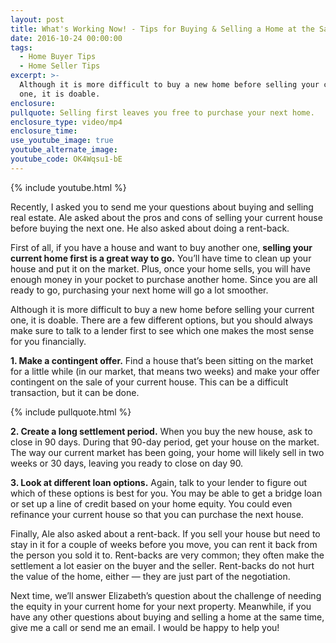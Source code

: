 ```yaml
---
layout: post
title: What's Working Now! - Tips for Buying & Selling a Home at the Same Time
date: 2016-10-24 00:00:00
tags:
  - Home Buyer Tips
  - Home Seller Tips
excerpt: >-
  Although it is more difficult to buy a new home before selling your current
  one, it is doable.
enclosure:
pullquote: Selling first leaves you free to purchase your next home.
enclosure_type: video/mp4
enclosure_time:
use_youtube_image: true
youtube_alternate_image:
youtube_code: OK4Wqsu1-bE
---
```



{% include youtube.html %}

Recently, I asked you to send me your questions about buying and selling real estate. Ale asked about the pros and cons of selling your current house before buying the next one. He also asked about doing a rent-back.

First of all, if you have a house and want to buy another one, **selling your current home first is a great way to go.** You’ll have time to clean up your house and put it on the market. Plus, once your home sells, you will have enough money in your pocket to purchase another home. Since you are all ready to go, purchasing your next home will go a lot smoother.

Although it is more difficult to buy a new home before selling your current one, it is doable. There are a few different options, but you should always make sure to talk to a lender first to see which one makes the most sense for you financially.

**1. Make a contingent offer.** Find a house that’s been sitting on the market for a little while (in our market, that means two weeks) and make your offer contingent on the sale of your current house. This can be a difficult transaction, but it can be done.

{% include pullquote.html %}

**2. Create a long settlement period.** When you buy the new house, ask to close in 90 days. During that 90-day period, get your house on the market. The way our current market has been going, your home will likely sell in two weeks or 30 days, leaving you ready to close on day 90.

**3. Look at different loan options.** Again, talk to your lender to figure out which of these options is best for you. You may be able to get a bridge loan or set up a line of credit based on your home equity. You could even refinance your current house so that you can purchase the next house.

Finally, Ale also asked about a rent-back. If you sell your house but need to stay in it for a couple of weeks before you move, you can rent it back from the person you sold it to. Rent-backs are very common; they often make the settlement a lot easier on the buyer and the seller. Rent-backs do not hurt the value of the home, either — they are just part of the negotiation.

Next time, we’ll answer Elizabeth’s question about the challenge of needing the equity in your current home for your next property. Meanwhile, if you have any other questions about buying and selling a home at the same time, give me a call or send me an email. I would be happy to help you!
